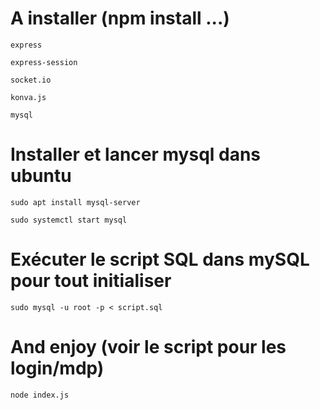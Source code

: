 # A installer (npm install ...)

`express`

`express-session`

`socket.io`

`konva.js`

`mysql`

# Installer et lancer mysql dans ubuntu

`sudo apt install mysql-server`

`sudo systemctl start mysql`

# Exécuter le script SQL dans mySQL pour tout initialiser

`sudo mysql -u root -p < script.sql`

# And enjoy (voir le script pour les login/mdp)

`node index.js`
